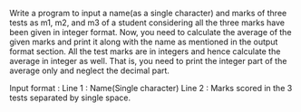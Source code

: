 Write a program to input a name(as a single character) and marks of three tests as m1, m2, and m3 of a student considering all the three marks have been given in integer format.
Now, you need to calculate the average of the given marks and print it along with the name as mentioned in the output format section.
All the test marks are in integers and hence calculate the average in integer as well. That is, you need to print the integer part of the average only and neglect the decimal part.

Input format :
Line 1 : Name(Single character)
Line 2 : Marks scored in the 3 tests separated by single space. 
